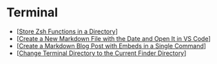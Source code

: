 # Terminal

- [[Store Zsh Functions in a Directory]]
- [[Create a New Markdown File with the Date and Open It in VS Code]]
- [[Create a Markdown Blog Post with Embeds in a Single Command]]
- [[Change Terminal Directory to the Current Finder Directory]]

[//begin]: # "Autogenerated link references for markdown compatibility"
[Store Zsh Functions in a Directory]: store-zsh-functions-in-a-directory "Store Zsh Functions in a Directory"
[Create a New Markdown File with the Date and Open It in VS Code]: create-a-new-markdown-file-with-the-date-and-open-it-in-vs-code "Create a New Markdown File with the Date and Open It in VS Code"
[Create a Markdown Blog Post with Embeds in a Single Command]: create-a-markdown-blog-post-with-embeds-in-a-single-command "Create a Markdown Blog Post with Embeds in a Single Command"
[Change Terminal Directory to the Current Finder Directory]: change-terminal-directory-to-the-current-finder-directory "Change Terminal Directory to the Current Finder Directory"
[//end]: # "Autogenerated link references"
